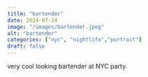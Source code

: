 ```yaml
---
title: "bartender"
date: 2024-07-14
image: "/images/bartender.jpeg"
alt: "bartender"
categories: ["nyc", "nightlife","portrait"]
draft: false
---
```


very cool looking bartender at NYC party.
